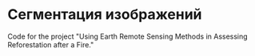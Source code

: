 # Сегментация изображений
Code for the project "Using Earth Remote Sensing Methods in Assessing Reforestation after a Fire."
